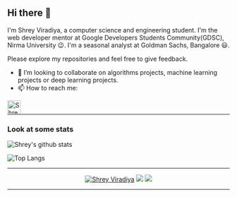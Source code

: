 ## Hi there 👋

I'm Shrey Viradiya, a computer science and engineering student. I'm the web developer mentor at Google Developers Students Community(GDSC), Nirma University 😉. I'm a seasonal analyst at Goldman Sachs, Bangalore 😃.

Please explore my repositories and feel free to give feedback.

- 🤝 I’m looking to collaborate on algorithms projects, machine learning projects or deep learning projects.
- 📫 How to reach me: 

[<img align = "left" alt="Shrey Virdiya | LinkedIn" height="30px" src="https://image.flaticon.com/icons/png/512/1076/1076992.png"/>](https://www.linkedin.com/in/shrey-viradiya/)

</br>

---

### Look at some stats

![Shrey's github stats](https://github-readme-stats.vercel.app/api?username=Shrey-Viradiya&count_private=true&theme=onedark&hide_border=true&show_icons=true&include_all_commits=true)

![Top Langs](https://github-readme-stats.vercel.app/api/top-langs/?username=Shrey-Viradiya&theme=onedark&hide_border=true&langs_count=9&layout=compact)


---

<p align="center">
  <a href="https://github.com/Shrey-Viradiya/"><img src="https://komarev.com/ghpvc/?username=Shrey-Viradiya" alt="Shrey Viradiya" /></a>
    <a href="https://github.com/Shrey-Viradiya/"><img src="https://img.shields.io/github/followers/Shrey-Viradiya?style=flat&color=red&label=GitHub%20Followers%20"/></a>
  <a href="https://github.com/Shrey-Viradiya/"><img src="https://img.shields.io/github/last-commit/Shrey-Viradiya/Shrey-Viradiya?style=flat&color=brightgreen&label=Last%20Updated%20"/></a>
</p>

---



<!--
**Shrey-Viradiya/Shrey-Viradiya** is a ✨ _special_ ✨ repository because its `README.md` (this file) appears on your GitHub profile.

Here are some ideas to get you started:

- 🔭 I’m currently working on ...
- 🌱 I’m currently learning ...
- 👯 I’m looking to collaborate on ...
- 🤔 I’m looking for help with ...
- 💬 Ask me about ...
- 📫 How to reach me: ...
- 😄 Pronouns: ...
- ⚡ Fun fact: ...
-->

